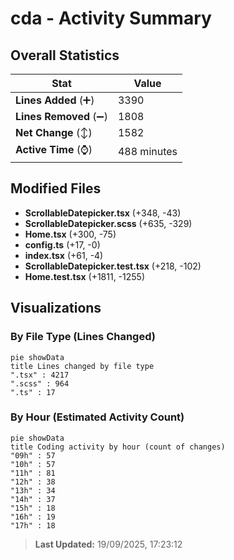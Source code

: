 # cda - Activity Summary 

## Overall Statistics

| Stat                   | Value                                                             |
| ---------------------- | ----------------------------------------------------------------- |
| **Lines Added** (➕)   | 3390                                          |
| **Lines Removed** (➖) | 1808                                        |
| **Net Change** (↕)    | 1582                |
| **Active Time** (⌚)   | 488 minutes |


## Modified Files
- **ScrollableDatepicker.tsx** (+348, -43)
- **ScrollableDatepicker.scss** (+635, -329)
- **Home.tsx** (+300, -75)
- **config.ts** (+17, -0)
- **index.tsx** (+61, -4)
- **ScrollableDatepicker.test.tsx** (+218, -102)
- **Home.test.tsx** (+1811, -1255)

## Visualizations

### By File Type (Lines Changed)

```mermaid
pie showData
title Lines changed by file type
".tsx" : 4217
".scss" : 964
".ts" : 17
```

### By Hour (Estimated Activity Count)

```mermaid
pie showData
title Coding activity by hour (count of changes)
"09h" : 57
"10h" : 57
"11h" : 81
"12h" : 38
"13h" : 34
"14h" : 37
"15h" : 18
"16h" : 19
"17h" : 18
```


> **Last Updated:** 19/09/2025, 17:23:12